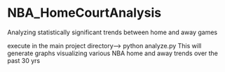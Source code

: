# NBA_HomeCourtAnalysis
Analyzing statistically significant trends between home and away games

execute in the main project directory--> python analyze.py 
This will generate graphs visualizing various NBA home and away trends over the past 30 yrs

